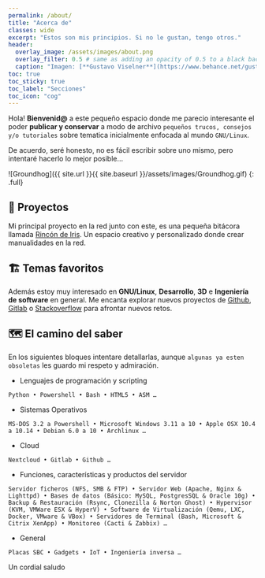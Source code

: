 ```yaml
---
permalink: /about/
title: "Acerca de"
classes: wide
excerpt: "Estos son mis principios. Si no le gustan, tengo otros."
header:
  overlay_image: /assets/images/about.png
  overlay_filter: 0.5 # same as adding an opacity of 0.5 to a black background
  caption: "Imagen: [**Gustavo Viselner**](https://www.behance.net/gustavo_v)"
toc: true
toc_sticky: true
toc_label: "Secciones"
toc_icon: "cog"
---
```


Hola! **Bienvenid@** a este pequeño espacio donde me parecio interesante el poder **publicar y conservar** a modo de archivo `pequeños trucos, consejos y/o tutoriales` sobre tematica inicialmente enfocada al mundo `GNU/Linux`.

De acuerdo, seré honesto, no es fácil escribir sobre uno mismo, pero intentaré hacerlo lo mejor posible…

![Groundhog]({{ site.url }}{{ site.baseurl }}/assets/images/Groundhog.gif)
{: .full}

## 🌇 Proyectos

<p>Mi principal proyecto en la red junto con este, es una pequeña bitácora llamada <a href="https://rincondeiris.club" target="_blank" rel="noopener noreferrer">Rincón de Iris</a>. 
Un espacio creativo y personalizado donde crear manualidades en la red.</p>

## 🏗️ Temas favoritos

<p>Además estoy muy interesado en <strong>GNU/Linux</strong>, <strong>Desarrollo</strong>, <strong>3D</strong> e <strong>Ingeniería de software</strong> en general. Me encanta explorar nuevos proyectos de <a href="https://github.com/" target="_blank" rel="noopener noreferrer">Github</a>, <a href="https://gitlab.com/" target="_blank" rel="noopener noreferrer">Gitlab</a> o <a href="https://stackoverflow.com/" target="_blank" rel="noopener noreferrer">Stackoverflow</a> para afrontar nuevos retos.</p>

## 🗺️ El camino del saber

En los siguientes bloques intentare detallarlas, aunque `algunas ya esten obsoletas` les guardo mi respeto y admiración.

- Lenguajes de programación y scripting

`Python • Powershell • Bash • HTML5 • ASM …`

- Sistemas Operativos

`MS-DOS 3.2 a Powershell • Microsoft Windows 3.11 a 10 • Apple OSX 10.4 a 10.14 • Debian 6.0 a 10 • Archlinux …`

- Cloud

`Nextcloud • Gitlab • Github …`

- Funciones, características y productos del servidor

`Servidor ficheros (NFS, SMB & FTP) • Servidor Web (Apache, Nginx & Lighttpd) • Bases de datos (Básico: MySQL, PostgresSQL & Oracle 10g) • Backup & Restauración (Rsync, Clonezilla & Norton Ghost) • Hypervisor (KVM, VMWare ESX & HyperV) • Software de Virtualización (Qemu, LXC, Docker, VMware & VBox) • Servidores de Terminal (Bash, Microsoft & Citrix XenApp) • Monitoreo (Cacti & Zabbix) …`

- General

`Placas SBC • Gadgets • IoT • Ingeniería inversa …`

Un cordial saludo
